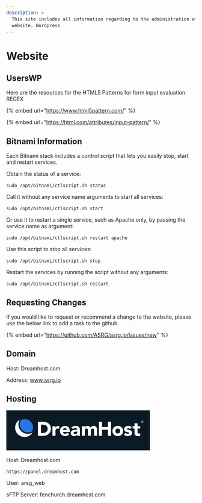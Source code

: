 ```yaml
---
description: >-
  This site includes all information regarding to the administration of the
  website. Wordpress
---
```


# Website

## UsersWP

Here are the resources for the HTML5 Patterns for form input evaluation.  REGEX

{% embed url="https://www.html5pattern.com/" %}

{% embed url="https://html.com/attributes/input-pattern/" %}



## Bitnami Information

Each Bitnami stack includes a control script that lets you easily stop, start and restart services.

Obtain the status of a service:

```
sudo /opt/bitnami/ctlscript.sh status
```

Call it without any service name arguments to start all services:

```
sudo /opt/bitnami/ctlscript.sh start
```

Or use it to restart a single service, such as Apache only, by passing the service name as argument:

```
sudo /opt/bitnami/ctlscript.sh restart apache
```

Use this script to stop all services:

```
sudo /opt/bitnami/ctlscript.sh stop
```

Restart the services by running the script without any arguments:

```
sudo /opt/bitnami/ctlscript.sh restart
```

## Requesting Changes

If you would like to request or recommend a change to the website, please use the below link to add a task to the github. &#x20;

{% embed url="https://github.com/ASRG/asrg.io/issues/new" %}



## Domain

Host: Dreamhost.com

Address: www.asrg.io

## Hosting

<div align="left">

<img src="../.gitbook/assets/Screen Shot 2019-07-27 at 09.05.21.png" alt="">

</div>

Host: Dreamhost.com

```
https://panel.dreamhost.com
```

User: arsg\_web

sFTP Server: fenchurch.dreamhost.com&#x20;



